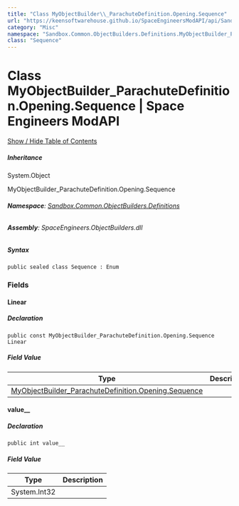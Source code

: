 ```yaml
---
title: "Class MyObjectBuilder\\_ParachuteDefinition.Opening.Sequence"
url: "https://keensoftwarehouse.github.io/SpaceEngineersModAPI/api/Sandbox.Common.ObjectBuilders.Definitions.MyObjectBuilder_ParachuteDefinition.Opening.Sequence.html"
category: "Misc"
namespace: "Sandbox.Common.ObjectBuilders.Definitions.MyObjectBuilder_ParachuteDefinition.Opening"
class: "Sequence"
---
```


# Class MyObjectBuilder\_ParachuteDefinition.Opening.Sequence | Space Engineers ModAPI

[Show / Hide Table of Contents](#sidetoggle)

##### Inheritance

System.Object

MyObjectBuilder\_ParachuteDefinition.Opening.Sequence

###### **Namespace**: [Sandbox.Common.ObjectBuilders.Definitions](https://keensoftwarehouse.github.io/SpaceEngineersModAPI/api/Sandbox.Common.ObjectBuilders.Definitions.html)

###### **Assembly**: SpaceEngineers.ObjectBuilders.dll

##### Syntax

```
public sealed class Sequence : Enum
```

### Fields

#### Linear

##### Declaration

```
public const MyObjectBuilder_ParachuteDefinition.Opening.Sequence Linear
```

##### Field Value

| Type | Description |
| --- | --- |
| [MyObjectBuilder\_ParachuteDefinition.Opening.Sequence](https://keensoftwarehouse.github.io/SpaceEngineersModAPI/api/Sandbox.Common.ObjectBuilders.Definitions.MyObjectBuilder_ParachuteDefinition.Opening.Sequence.html) |     |

#### value\_\_

##### Declaration

```
public int value__
```

##### Field Value

| Type | Description |
| --- | --- |
| System.Int32 |     |